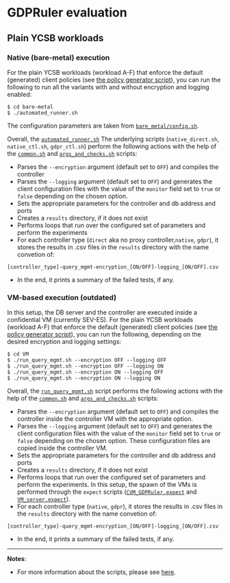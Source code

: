 # GDPRuler evaluation

## Plain YCSB workloads

### Native (bare-metal) execution
For the plain YCSB workloads (workload A-F) that enforce the default (generated) client policies 
(see [the policy generator script](./default_policy_creator.sh)),
you can run the following to run all the variants with and without encryption and logging enabled:
```
$ cd bare-metal
$ ./automated_runner.sh
```
The configuration parameters are taken from [`bare_metal/config.sh`](./bare_metal/config.sh).

Overall, the [`automated_runner.sh`](./bare_metal/automated_runner.sh) 
The underlying scripts (`native_direct.sh`, `native_ctl.sh`, `gdpr_ctl.sh`) perform the following actions with the help of the [`common.sh`](./common.sh) and [`args_and_checks.sh`](./args_and_checks.sh) scripts:
- Parses the `--encryption` argument (default set to `OFF`) and compiles the controller
- Parses the `--logging` argument (default set to `OFF`) and generates the client configuration files with the value of the `monitor` field set to `true` or `false` depending on the chosen option.
- Sets the appropriate parameters for the controller and db address and ports
- Creates a `results` directory, if it does not exist
- Performs loops that run over the configured set of parameters and perform the experiments
- For each controller type (`direct` aka no proxy controller,`native`, `gdpr`), it stores the results in .csv files in the `results` directory with the name
convetion of:

`[controller_type]-query_mgmt-encryption_[ON/OFF]-logging_[ON/OFF].csv`

- In the end, it prints a summary of the failed tests, if any.

### VM-based execution (outdated)
In this setup, the DB server and the controller are executed inside a confidential VM (currently SEV-ES).
For the plain YCSB workloads (workload A-F) that enforce the default (generated) client policies 
(see [the policy generator script](./default_policy_creator.sh)),
you can run the following, depending on the desired encryption and logging settings:
```
$ cd VM
$ ./run_query_mgmt.sh --encryption OFF --logging OFF
$ ./run_query_mgmt.sh --encryption OFF --logging ON
$ ./run_query_mgmt.sh --encryption ON --logging OFF
$ ./run_query_mgmt.sh --encryption ON --logging ON
```

Overall, the [`run_query_mgmt.sh`](./VM/run_query_mgmt.sh) script performs the following actions with the help of the [`common.sh`](./common.sh) and [`args_and_checks.sh`](./args_and_checks.sh) scripts:
- Parses the `--encryption` argument (default set to `OFF`) and compiles the controller inside the controller VM with the appropriate option.
- Parses the `--logging` argument (default set to `OFF`) and generates the client configuration files with the value of the `monitor` field set to `true` or `false` depending on the chosen option. These configuration files are copied inside the controller VM.
- Sets the appropriate parameters for the controller and db address and ports
- Creates a `results` directory, if it does not exist
- Performs loops that run over the configured set of parameters and perform the experiments. In this setup, the spawn of the VMs is performed through the `expect` scripts ([`CVM_GDPRuler.expect`](./VM/CVM_GDPRuler.expect) and [`VM_server.expect`](./VM/VM_server.expect)).
- For each controller type (`native`, `gdpr`), it stores the results in .csv files in the `results` directory with the name
convetion of:

`[controller_type]-query_mgmt-encryption_[ON/OFF]-logging_[ON/OFF].csv`

- In the end, it prints a summary of the failed tests, if any.

---

**Notes**:
- For more information about the scripts, please see [here](./DOCUMENTATION.md).